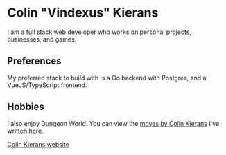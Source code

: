 # Colin "Vindexus" Kierans
I am a full stack web developer who works on personal projects, businesses, and games.

## Preferences
My preferred stack to build with is a Go backend with Postgres, and a VueJS/TypeScript frontend.

## Hobbies
I also enjoy Dungeon World. You can view the [moves by Colin Kierans](http://moves.vindexus.net/) I've written here.

[Colin Kierans website](https://colinkierans.com)
